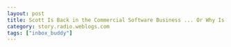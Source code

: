 ```yaml
---
layout: post
title: Scott Is Back in the Commercial Software Business ... Or Why Is Inbox Buddy NOT Open Source?
category: story.radio.weblogs.com
tags: ["inbox_buddy"]
---
```

<head>
<meta http-equiv="Content-Type" content="text/html; charset=UTF-8">
    <meta http-equiv="Expires" content="Mon, 01 Jan 1990 01:00:00 GMT">
    <title>Scott Is Back in the Commercial Software Business ... Or Why Is Inbox Buddy NOT Open Source?</title>
    <style type="text/css">
      body {
        margin-top: 0px;
        margin-left: 0px;
        margin-right: 0px;
        margin-bottom: 0px;
        }

      body, td, p {
        font-family: verdana, sans-serif;
        font-size: 90%;
        }

      h2 { 
        font-family: Verdana, Arial, Helvetica, sans-serif; font-size: 24px; font-weight: bold
        }
      .header {
        font-family: Verdana, Arial, Helvetica, sans-serif; font-size: 40px; font-weight: bold
        }
      .realsmall {
        font-family: Verdana, Arial, Helvetica, sans-serif; font-size: 9px;
        }
      .small {
        font-family: Verdana, Arial, Helvetica, sans-serif; font-size: 10px;
        }
      </style>
    </head>

| 

 |

| ![](http://radio.weblogs.com/0103807/images/trans60x60.gif)  
 | Last updated: 8/4/2002; 5:29:32 PM  
 | ![](http://radio.weblogs.com/0103807/images/trans60x60.gif) |

| ![](http://radio.weblogs.com/0103807/images/trans60x1.gif)  
 | 

<font size="+3"><b><a href="http://radio.weblogs.com/0103807/" style="color:black; text-decoration:none">The FuzzyBlog!</a></b></font>  
_Marketing 101. Consulting 101. PHP Consulting. Random geeky stuff. I Blog Therefore I Am._

<font size="+1"><b>Scott Is Back in the Commercial Software Business ... Or Why Is Inbox Buddy NOT Open Source?</b></font>

With this week's release of Inbox Buddy, I'm back in the commerical software business. &nbsp;  
People that read this blog may or may not be surprised by this and I wanted to explain why  
Inbox Buddy isn't Open Source.&nbsp; And that's going to require a bit of space.\</P\>  
The first thing to understand is that Inbox Buddy fits my criteria for a software product  
that's going to survive the coming software industry implosion.&nbsp; Specifically, Inbox Buddy is:  
\<UL\>  
&nbsp;&nbsp;&nbsp;&nbsp;&nbsp;&nbsp;&nbsp; \<LI\>A low priced utility.&nbsp; There's always a market for utilities.  
&nbsp;&nbsp;&nbsp;&nbsp;&nbsp;&nbsp;&nbsp; \<LI\>Something that needs constant updating.&nbsp; As spam changes, Inbox Buddy needs to be regularly updated.&nbsp; It's actually as much a service as it is a product.  
\</UL\>  
So from a product criteria, it makes sense to be commercial not open source (at least as I  
see the future; and heaven knows, I'm not always right). But, as always, there's more...  
Inbox Buddy isn't solely my product.&nbsp; Most (heck all) of the code was written by my partner in (email) crime, Brian Giedt.  
Brian was my first real business partner; he and I founded NTERGAID back in 1987, created HyperWriter together and  
worked together on a daily basis from 1987 to 1999 (9 years as partners and 3.5 years as co-workers at the company that acquired us).&nbsp; Brian's an outstanding engineer (one of the very, very, very best I've been lucky enough to work with), a great human being and a wonderful father.&nbsp; He's also one of my best friends and someone I've known for more than 25 years now.&nbsp; However, Brian is not an Open Source advocate.&nbsp; And there's nothing wrong with that.  
Additionally, this was always intended to be a for profit enterprise.&nbsp; This past fall, when I conceived of Inbox Buddy as a Microsoft Outlook add in, Brian had just been laid off (I was already out of work) and we both needed something to just keep us busy while the resumes flowed in an outbound direction.&nbsp; So we figured that even if we never again found full time work that we could at least be in business together again.&nbsp; After all, we did well the first time.&nbsp; And this time we were targeting a much bigger, more strategic problem space.  
A final reason why this isn't open source is tied to the technology we used -- Microsoft Visual Studio and MSDN / Office Professional.&nbsp; It's always seemed to me that Open Source projects flourish most when any developer, regardless of cash flow, can tap in and modify the code.&nbsp; When you require a $1,000+ worth of software just to get started, that's a huge barrier.&nbsp; And it just doesn't feel "open source" to me.  
So, when you come right down to it, there are a lot of reasons why Inbox Buddy isn't Open Source.&nbsp; Some practical, some philosophical, some commercial.&nbsp; When you come right down to it, I'm a believer in Open Source but, by no means, a zealot.&nbsp; For this product, it was the right decision to be commercial.&nbsp; For other products it's not.  
And, in case you are wondering, does this in any way mean that I'm not doing Open Source stuff?&nbsp; NOT AT ALL.&nbsp; The FuzzyGroup is still focusing heavily on Open Source consulting and software development and we have a killer open source application in the works.&nbsp; It's still at the development stages and the code won't really be available until late September (earliest) but full details are at: [http://www.fuzzygroup.net/products/fuzzyoffice/](http://www.fuzzygroup.net/products/fuzzyoffice/) if you are curious.  
~  
~  
~

  
  

<script language="JavaScript" type="text/javascript"><!--
	var imageUrl = "http://radio.xmlstoragesystem.com/weblogStats/count.gif";
	var imageTag = "<img src=\"" + imageUrl + "?group=radio1&usernum=103807&referer=" + escape (document.referrer) + "\" height=\"1\" width=\"1\">";
	document.write (imageTag);
	//--></script>

 | ![](http://radio.weblogs.com/0103807/images/trans60x1.gif)  
 |
| ![](http://radio.weblogs.com/0103807/images/trans60x60.gif)  
 | Copyright 2002 © The FuzzyStuff  
 | ![](http://radio.weblogs.com/0103807/images/trans60x60.gif)  
 |


